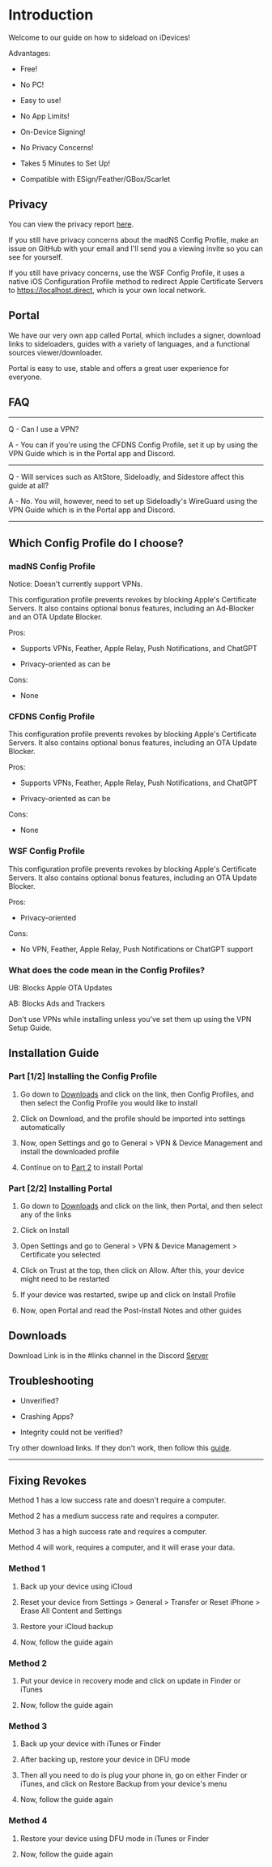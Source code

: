 # Introduction

Welcome to our guide on how to sideload on iDevices!

Advantages:

- Free!

- No PC!

- Easy to use!

- No App Limits!

- On-Device Signing!

- No Privacy Concerns!

- Takes 5 Minutes to Set Up!

- Compatible with ESign/Feather/GBox/Scarlet

## Privacy

You can view the privacy report [here](https://nch.pl/s/rKBAY59pNcX5bpJ/download?path=%2F&files=maDNS%20Config%20Profile%20Privacy%20Report.pdf&downloadStartSecret=5en4k2r6yuv).

If you still have privacy concerns about the madNS Config Profile, make an issue on GitHub with your email and I'll send you a viewing invite so you can see for yourself.

If you still have privacy concerns, use the WSF Config Profile, it uses a native iOS Configuration Profile method to redirect Apple Certificate Servers to https://localhost.direct, which is your own local network.

## Portal

We have our very own app called Portal, which includes a signer, download links to sideloaders, guides with a variety of languages, and a functional sources viewer/downloader.

Portal is easy to use, stable and offers a great user experience for everyone.

## FAQ

---

Q - Can I use a VPN?

A - You can if you're using the CFDNS Config Profile, set it up by using the VPN Guide which is in the Portal app and Discord.

---

Q - Will services such as AltStore, Sideloadly, and Sidestore affect this guide at all?

A - No. You will, however, need to set up Sideloadly's WireGuard using the VPN Guide which is in the Portal app and Discord.

---

## Which Config Profile do I choose?

### madNS Config Profile

Notice: Doesn't currently support VPNs.

This configuration profile prevents revokes by blocking Apple's Certificate Servers. It also contains optional bonus features, including an Ad-Blocker and an OTA Update Blocker.

Pros:

- Supports VPNs, Feather, Apple Relay, Push Notifications, and ChatGPT

- Privacy-oriented as can be

Cons:

- None

### CFDNS Config Profile

This configuration profile prevents revokes by blocking Apple's Certificate Servers. It also contains optional bonus features, including an OTA Update Blocker.

Pros:

- Supports VPNs, Feather, Apple Relay, Push Notifications, and ChatGPT

- Privacy-oriented as can be

Cons:

- None

### WSF Config Profile

This configuration profile prevents revokes by blocking Apple's Certificate Servers. It also contains optional bonus features, including an OTA Update Blocker.

Pros:

- Privacy-oriented

Cons:

- No VPN, Feather, Apple Relay, Push Notifications or ChatGPT support

### What does the code mean in the Config Profiles?

UB: Blocks Apple OTA Updates

AB: Blocks Ads and Trackers

Don't use VPNs while installing unless you've set them up using the VPN Setup Guide.

## Installation Guide

### Part [1/2] Installing the Config Profile

1. Go down to [Downloads](#downloads) and click on the link, then Config Profiles, and then select the Config Profile you would like to install

2. Click on Download, and the profile should be imported into settings automatically
  
3. Now, open Settings and go to General > VPN & Device Management and install the downloaded profile
  
4. Continue on to [Part 2](#part-22-installing-portal) to install Portal

### Part [2/2] Installing Portal

1. Go down to [Downloads](#downloads) and click on the link, then Portal, and then select any of the links
  
2. Click on Install

3. Open Settings and go to General > VPN & Device Management > Certificate you selected

4. Click on Trust at the top, then click on Allow. After this, your device might need to be restarted

5. If your device was restarted, swipe up and click on Install Profile

6. Now, open Portal and read the Post-Install Notes and other guides

## Downloads

Download Link is in the #links channel in the Discord [Server](https://wsfteam.xyz/discord)

## Troubleshooting

- Unverified?

- Crashing Apps? 

- Integrity could not be verified? 

Try other download links. If they don't work, then follow this [guide](#fixing-revokes).

---

## Fixing Revokes

Method 1 has a low success rate and doesn't require a computer.

Method 2 has a medium success rate and requires a computer.

Method 3 has a high success rate and requires a computer.

Method 4 will work, requires a computer, and it will erase your data.

### Method 1

1. Back up your device using iCloud

2. Reset your device from Settings > General > Transfer or Reset iPhone > Erase All Content and Settings

3. Restore your iCloud backup

4. Now, follow the guide again


### Method 2
  
1. Put your device in recovery mode and click on update in Finder or iTunes
  
2. Now, follow the guide again

### Method 3
  
1. Back up your device with iTunes or Finder
  
2. After backing up, restore your device in DFU mode
  
3. Then all you need to do is plug your phone in, go on either Finder or iTunes, and click on Restore Backup from your device's menu
  
4. Now, follow the guide again


### Method 4

1. Restore your device using DFU mode in iTunes or Finder

2. Now, follow the guide again
